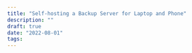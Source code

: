 ```yaml
---
title: "Self-hosting a Backup Server for Laptop and Phone"
description: ""
draft: true
date: "2022-08-01"
tags:
---
```




